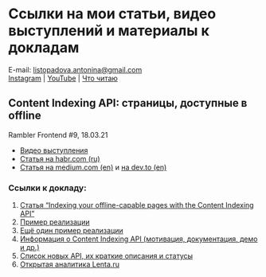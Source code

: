 # Ссылки на мои статьи, видео выступлений и материалы к докладам

E-mail: [listopadova.antonina@gmail.com](listopadova.antonina@gmail.com)  
[Instagram](https://www.instagram.com/listopadova.antonina.web/) | [YouTube](https://www.youtube.com/c/AntoninaListopadova) | [Что читаю](book_list.md)

## Content Indexing API: страницы, доступные в offline
Rambler Frontend #9, 18.03.21

- [Видео выступления](https://youtu.be/XyUvsxjFbKI)
- [Статья на habr.com (ru)](https://habr.com/ru/company/rambler_and_co/blog/555084/)
- [Статья на medium.com (en)](https://antoninalist.medium.com/content-indexing-api-pages-available-offline-6caaa668c845) и [на dev.to (en)](https://dev.to/antoninalist/content-indexing-api-pages-available-offline-nen)

### Ссылки к докладу:

1. [Статья “Indexing your offline-capable pages with the Content Indexing API”](https://web.dev/content-indexing-api/)
2. [Пример реализации](https://github.com/GoogleChrome/samples/tree/gh-pages/web-share)
3. [Ещё один пример реализации](https://contentindex.dev/)
4. [Информация о Content Indexing API (мотивация, документация, демо и др.)](https://www.chromestatus.com/feature/5658416729030656)
5. [Список новых API, их краткие описания и статусы](https://web.dev/fugu-status/ )
6. [Открытая аналитика Lenta.ru](https://www.liveinternet.ru/stat/lenta.ru/)
